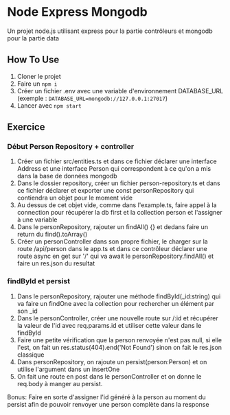 # Node Express Mongodb
Un projet node.js utilisant express pour la partie contrôleurs et mongodb pour la partie data

## How To Use
1. Cloner le projet
2. Faire un `npm i`
3. Créer un fichier .env avec une variable d'environnement DATABASE_URL (exemple : `DATABASE_URL=mongodb://127.0.0.1:27017`)
4. Lancer avec `npm start`


## Exercice
### Début Person Repository + controller
1. Créer un fichier src/entities.ts et dans ce fichier déclarer une interface Address et une interface Person qui correspondent à ce qu'on a mis dans la base de données mongodb
2. Dans le dossier repository, créer un fichier person-repository.ts et dans ce fichier déclarer et exporter une const personRepository qui contiendra un objet pour le moment vide
3. Au dessus de cet objet vide, comme dans l'example.ts, faire appel à la connection pour récupérer la db first et la collection person et l'assigner à une variable
4. Dans le personRepository, rajouter un findAll() {} et dedans faire un return du find().toArray()
5. Créer un personController dans son propre fichier, le charger sur la route /api/person dans le app.ts et dans ce contrôleur déclarer une route async en get sur '/' qui va await le personRepository.findAll() et faire un res.json du resultat


### findById et persist
1. Dans le personRepository, rajouter une méthode findById(_id:string) qui va faire un findOne avec la collection pour rechercher un élément par son _id
2. Dans le personController, créer une nouvelle route sur /:id et récupérer la valeur de l'id avec req.params.id et utiliser cette valeur dans le findById
3. Faire une petite vérification que la person renvoyée n'est pas null, si elle l'est, on fait un res.status(404).end('Not Found') sinon on fait le res.json classique
4. Dans personRepository, on rajoute un persist(person:Person) et on utilise l'argument dans un insertOne
5. On fait une route en post dans le personController et on donne le req.body à manger au persist.

Bonus: Faire en sorte d'assigner l'id généré à la person au moment du persist afin de pouvoir renvoyer une person complète dans la response